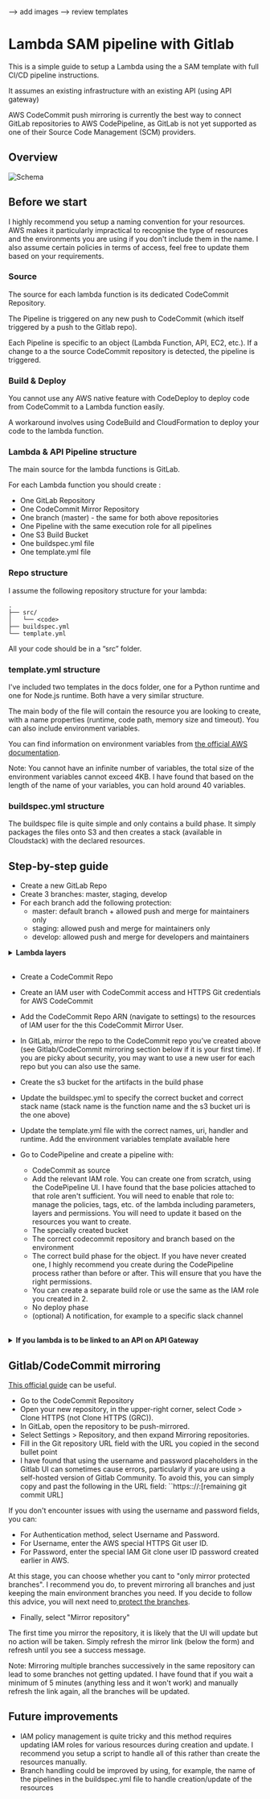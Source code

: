 --> add images
--> review templates

# Lambda SAM pipeline with Gitlab 

This is a simple guide to setup a Lambda using the a SAM template with full CI/CD pipeline instructions.

It assumes an existing infrastructure with an existing API (using API gateway)

AWS CodeCommit push mirroring is currently the best way to connect GitLab repositories to AWS CodePipeline, as GitLab is not yet supported as one of their Source Code Management (SCM) providers.

## Overview

![Schema](./docs/schema.png)

## Before we start

I highly recommend you setup a naming convention for your resources. AWS makes it particularly impractical to recognise the type of resources and the environments you are using if you don't include them in the name.
I also assume certain policies in terms of access, feel free to update them based on your requirements.

### Source
The source for each lambda function is its dedicated CodeCommit Repository.

The Pipeline is triggered on any new push to CodeCommit (which itself triggered by a push to the Gitlab repo).

Each Pipeline is specific to an object (Lambda Function, API, EC2, etc.). If a change to a the source CodeCommit repository is detected, the pipeline is triggered.

### Build & Deploy
You cannot use any AWS native feature with CodeDeploy to deploy code from CodeCommit to a Lambda function easily.

A workaround involves using CodeBuild and CloudFormation to deploy your code to the lambda function.

### Lambda & API Pipeline structure
The main source for the lambda functions is GitLab. 

For each Lambda function you should create : 

- One GitLab Repository
- One CodeCommit Mirror Repository
- One branch (master) - the same for both above repositories
- One Pipeline with the same execution role for all pipelines
- One S3 Build Bucket
- One buildspec.yml file
- One template.yml file

### Repo structure

I assume the following repository structure for your lambda:

```
.
├── src/
│   └── <code>
├── buildspec.yml
└── template.yml
```

All your code should be in a “src” folder.

### template.yml structure

I've included two templates in the docs folder, one for a Python runtime and one for Node.js runtime. Both have a very similar structure. 

The main body of the file will contain the resource you are looking to create, with a name properties (runtime, code path, memory size and timeout). You can also include environment variables. 

You can find information on environment variables from [the official AWS documentation](https://docs.aws.amazon.com/lambda/latest/dg/configuration-envvars.html).

Note: You cannot have an infinite number of variables, the total size of the environment variables cannot exceed 4KB. I have found that based on the length of the name of your variables, you can hold around 40 variables. 

### buildspec.yml structure

The buildspec file is quite simple and only contains a build phase. It simply packages the files onto S3 and then creates a stack (available in Cloudstack) with the declared resources.


## Step-by-step guide

- Create a new GitLab Repo
- Create 3 branches: master, staging, develop
- For each branch add the following protection:
  - master: default branch + allowed push and merge for maintainers only
  - staging: allowed push and merge for maintainers only
  - develop:  allowed push and merge for developers and maintainers

<details>
<summary> <b>Lambda layers</b> </summary>
If you lambda uses layers (i.e. python libraries), you’ll have to create them manually and add their ARN like in the template above. Follow this guide for creating layers: https://www.kipi.bi/post/creating-an-aws-lambda-layer  ( pip3 install -r requirements.txt -t  ./). MAKE SURE TO ZIP THE PYTHON FOLDER WITH ITS CONTENTS, NOT JUST THE CONTENTS AS INDICATED IN THE GUIDE. YES, THEY’RE IDIOTS… For layers above 50MB, upload it to avumilambdalayers bucket and upload it from s3. BEWARE: The total size of the 5 maximum layers is 250MB. 
</details>

<br/>

- Create a CodeCommit Repo
- Create an IAM user with CodeCommit access and HTTPS Git credentials for AWS CodeCommit
- Add the CodeCommit Repo ARN (navigate to settings) to the resources of IAM user for the this CodeCommit Mirror User.

- In GitLab, mirror the repo to the CodeCommit repo you’ve created above (see Gitlab/CodeCommit mirroring section below if it is your first time). If you are picky about security, you may want to use a new user for each repo but you can also use the same.

- Create the s3 bucket for the artifacts in the build phase
- Update the buildspec.yml to specify the correct bucket and correct stack name (stack name is the function name and the s3 bucket uri is the one above)
- Update the template.yml file with the correct names, uri, handler and runtime. Add the environment variables template available here

- Go to CodePipeline and create a pipeline with:
  - CodeCommit as source
  - Add the relevant IAM role. You can create one from scratch, using the CodePipeline UI. I have found that the base policies attached to that role aren't sufficient. You will need to enable that role to: manage the policies, tags, etc. of the lambda including parameters, layers and permissions. You will need to update it based on the resources you want to create. 
  - The specially created bucket
  - The correct codecommit repository and branch based on the environment
  - The correct build phase for the object. If you have never created one, I highly recommend you create during the CodePipeline process rather than before or after. This will ensure that you have the right permissions.
  - You can create a separate build role or use the same as the IAM role you created in 2.
  - No deploy phase
  - (optional) A notification, for example to a specific slack channel

</br>
<details>
<summary> <b>If you lambda is to be linked to an API on API Gateway</b> </summary>

- add the ARN of the lambda function to be called in the appropriate IAM role responsible for the invocation of the function by API Gateway 
- update the api.yml for each branch by adding the new path and lambda proxy link

Refer to the API SAM Template repo for further information.

</details>


## Gitlab/CodeCommit mirroring

[This official guide](https://docs.gitlab.com/ee/user/project/repository/mirror/push.html#set-up-a-push-mirror-from-gitlab-to-aws-codecommit) can be useful.

- Go to the CodeCommit Repository
- Open your new repository, in the upper-right corner, select Code > Clone HTTPS (not Clone HTTPS (GRC)).
- In GitLab, open the repository to be push-mirrored.
- Select Settings > Repository, and then expand Mirroring repositories.
- Fill in the Git repository URL field with the URL you copied in the second bullet point
- I have found that using the username and password placeholders in the Gitlab UI can sometimes cause errors, particularly if you are using a self-hosted version of Gitlab Community. To avoid this, you can simply copy and past the following in the URL field: ``https:://<username>:<password>[remaining git commit URL]

If you don't encounter issues with using the username and password fields, you can:
- For Authentication method, select Username and Password.
- For Username, enter the AWS special HTTPS Git user ID.
- For Password, enter the special IAM Git clone user ID password created earlier in AWS.

At this stage, you can choose whether you cant to "only mirror protected branches". I recommend you do, to prevent mirroring all branches and just keeping the main environment branches you need. If you decide to follow this advice, you will next need to[ protect the branches](https://docs.gitlab.com/ee/user/project/protected_branches.html).

- Finally, select "Mirror repository"

The first time you mirror the repository, it is likely that the UI will update but no action will be taken. Simply refresh the mirror link (below the form) and refresh until you see a success message.


Note: Mirroring multiple branches successively in the same repository can lead to some branches not getting updated. I have found that if you wait a minimum of 5 minutes (anything less and it won't work) and manually refresh the link again, all the branches will be updated.

## Future improvements

- IAM policy management is quite tricky and this method requires updating IAM roles for various resources during creation and update. I recommend you setup a script to handle all of this rather than create the resources manually. 
- Branch handling could be improved by using, for example, the name of the pipelines in the buildspec.yml file to handle creation/update of the resources